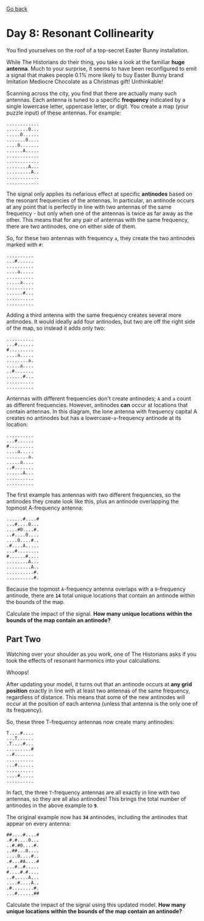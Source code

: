 [Go back](..%2FReadme.md)
# Day 8: Resonant Collinearity

You find yourselves on the roof of a top-secret Easter Bunny installation.

While The Historians do their thing, you take a look at the familiar 
**huge antenna**. Much to your surprise, it seems to have been reconfigured 
to emit a signal that makes people 0.1% more likely to buy Easter Bunny 
brand Imitation Mediocre Chocolate as a Christmas gift! Unthinkable!

Scanning across the city, you find that there are actually many such
antennas. Each antenna is tuned to a specific **frequency** indicated by a 
single lowercase letter, uppercase letter, or digit. You create a 
map (your puzzle input) of these antennas. For example:

```
............
........0...
.....0......
.......0....
....0.......
......A.....
............
............
........A...
.........A..
............
............
```

The signal only applies its nefarious effect at specific **antinodes** 
based on the resonant frequencies of the antennas. In particular, an 
antinode occurs at any point that is perfectly in line with two antennas of 
the same frequency - but only when one of the antennas is twice as far away 
as the other. This means that for any pair of antennas with the 
same frequency, there are two antinodes, one on either side of them.

So, for these two antennas with frequency `a`, they create the 
two antinodes marked with `#`:

```
..........
...#......
..........
....a.....
..........
.....a....
..........
......#...
..........
..........
```

Adding a third antenna with the same frequency creates several more 
antinodes. It would ideally add four antinodes, but two are off the 
right side of the map, so instead it adds only two:

```
..........
...#......
#.........
....a.....
........a.
.....a....
..#.......
......#...
..........
..........
```

Antennas with different frequencies don't create antinodes; `A` and `a` count 
as different frequencies. However, antinodes **can** occur at locations 
that contain antennas. In this diagram, the lone antenna with frequency 
capital A creates no antinodes but has a lowercase-`a`-frequency antinode 
at its location:

```
..........
...#......
#.........
....a.....
........a.
.....a....
..#.......
......A...
..........
..........
```

The first example has antennas with two different frequencies, so the 
antinodes they create look like this, plus an antinode overlapping 
the topmost A-frequency antenna:

```
......#....#
...#....0...
....#0....#.
..#....0....
....0....#..
.#....A.....
...#........
#......#....
........A...
.........A..
..........#.
..........#.
```

Because the topmost `A`-frequency antenna overlaps with a `0`-frequency 
antinode, there are **`14`** total unique locations that contain an
antinode within the bounds of the map.

Calculate the impact of the signal. **How many unique locations within 
the bounds of the map contain an antinode?**

## Part Two
Watching over your shoulder as you work, one of The Historians 
asks if you took the effects of resonant harmonics into your calculations.

Whoops!

After updating your model, it turns out that an antinode occurs at **any 
grid position** exactly in line with at least two antennas of the same frequency, regardless of distance. This means that some of the new antinodes will occur at the position of each antenna (unless that antenna is the only one of its frequency).

So, these three T-frequency antennas now create many antinodes:

```
T....#....
...T......
.T....#...
.........#
..#.......
..........
...#......
..........
....#.....
..........
```

In fact, the three `T`-frequency antennas are all exactly in line with 
two antennas, so they are all also antinodes! This brings the total 
number of antinodes in the above example to **`9`**.

The original example now has **`34`** antinodes, including the antinodes 
that appear on every antenna:

```
##....#....#
.#.#....0...
..#.#0....#.
..##...0....
....0....#..
.#...#A....#
...#..#.....
#....#.#....
..#.....A...
....#....A..
.#........#.
...#......##
```

Calculate the impact of the signal using this updated model. 
**How many unique locations within the bounds of the map contain an antinode?**
